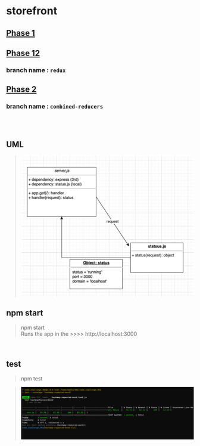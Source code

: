 # storefront

## [Phase 1](https://wizih.csb.app/)

## [Phase 12](https://jwf73.csb.app/)

### branch name : `redux`

## [Phase 2]()

### branch name : `combined-reducers`

<br>
<br>

## UML

> ![UML](./src/img/uml.png)

## npm start

> npm start <br>
> Runs the app in the >>>> http://localhost:3000

<br>

## test

> npm test

> ![test](./src/img/Code-31-test.PNG)
